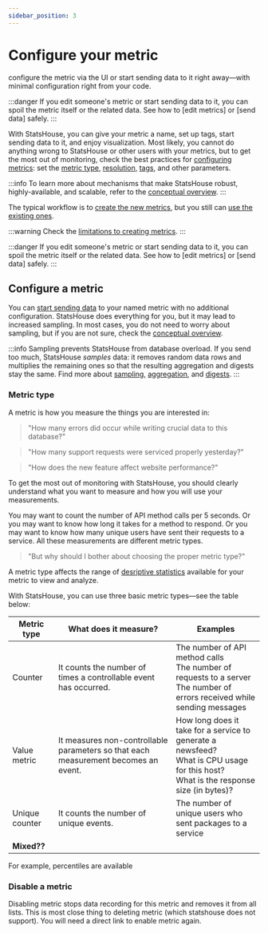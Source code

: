 ```yaml
---
sidebar_position: 3
---
```


# Configure your metric



configure the metric via the UI or start sending data to it right away—with minimal configuration
right from your code.


:::danger
If you edit someone's metric or start sending data to it, you can spoil the metric itself or the related data. See
how to [edit metrics] or [send data] safely.
:::


With StatsHouse, you can give your metric a name, set up tags, start sending data to it, and enjoy visualization.
Most likely, you cannot do anything wrong to StatsHouse or other users with your metrics, but to get the most out of
monitoring, check the best practices for [configuring metrics](#configure-a-metric):
set the [metric type](#metric-type), [resolution](#resolution), [tags](#tags), and other parameters.

:::info
To learn more about mechanisms that make StatsHouse robust, highly-available, and scalable, refer to the
[conceptual overview](../conceptual-overview).
:::

The typical workflow is to [create the new metrics](#create-a-metric),
but you still can [use the existing ones](#use-existing-metrics).

:::warning
Check the [limitations to creating metrics](#limitations-to-creating-metrics).
:::

:::danger
If you edit someone's metric or start sending data to it, you can spoil the metric itself or the related data. See
how to [edit metrics] or [send data] safely.
:::



## Configure a metric

You can [start sending data](send-data.md) to your named metric with no additional configuration.
StatsHouse does everything for you, but it may lead to increased sampling. In most cases, you do not need
to worry about sampling, but if you are not sure, check the [conceptual overview](../conceptual-overview).

:::info
Sampling prevents StatsHouse from database overload. If you send too much, StatsHouse _samples_
data: it removes random data rows and multiplies the remaining ones so that the resulting aggregation and
digests stay the same. Find more about [sampling](../conceptual-overview/draft.md#sampling),
[aggregation](../conceptual-overview/draft.md#aggregation), and
[digests](../conceptual-overview/draft.md#digest).
:::

### Metric type

A metric is how you measure the things you are interested in:

> "How many errors did occur while writing crucial data to this database?"

> "How many support requests were serviced properly yesterday?"

> "How does the new feature affect website performance?"

To get the most out of monitoring with StatsHouse, you should clearly understand what you want to measure and how you will use your measurements.

You may want to count the number of API method calls per 5 seconds. Or you may want to
know how long it takes for a method to respond. Or you may want to know how many unique users have sent
their requests to a service. All these measurements are different metric types.

> "But why should I bother about choosing the proper metric type?"

A metric type affects the range of
[desriptive statistics](view-graph.md#desriptive-statistics-available-for-a-metric) available for your
metric to view and analyze.

With StatsHouse, you can use three basic metric types—see the table below:

| Metric type    | What does it measure?                                                              | Examples                                                                                                                                   |
|----------------|------------------------------------------------------------------------------------|--------------------------------------------------------------------------------------------------------------------------------------------|
| Counter        | It counts the number of times a controllable event has occurred.                   | The number of API method calls<br/>The number of requests to a server<br/>The number of errors received while sending messages             |
| Value metric   | It measures non-controllable parameters so that each measurement becomes an event. | How long does it take for a service to generate a newsfeed?<br/>What is CPU usage for this host?<br/>What is the response size (in bytes)? |
| Unique counter | It counts the number of unique events.                                             | The number of unique users who sent packages to a service                                                                                  |
| **Mixed??**    |                                                                                    |                                                                                                                                            |

For example, percentiles are available






### Disable a metric

Disabling metric stops data recording for this metric and removes it from all lists.
This is most close thing to deleting metric (which statshouse does not support).
You will need a direct link to enable metric again.

